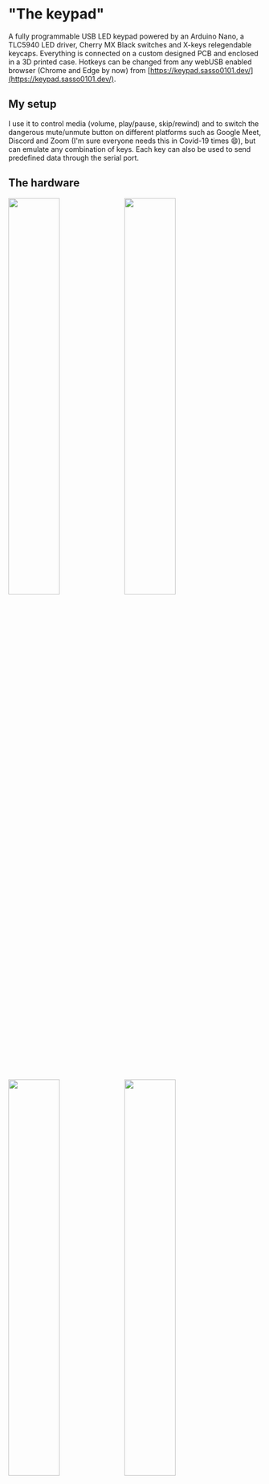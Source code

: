 # "The keypad"
A fully programmable USB LED keypad powered by an Arduino Nano, a TLC5940 LED driver, Cherry MX Black switches and X-keys relegendable keycaps. Everything is connected on a custom designed PCB and enclosed in a 3D printed case.
Hotkeys can be changed from any webUSB enabled browser (Chrome and Edge by now) from [https://keypad.sasso0101.dev/](https://keypad.sasso0101.dev/).
## My setup
I use it to control media (volume, play/pause, skip/rewind) and to switch the dangerous mute/unmute button on different platforms such as Google Meet, Discord and Zoom (I'm sure everyone needs this in Covid-19 times 😄), but can emulate any combination of keys. Each key can also be used to send predefined data through the serial port.
## The hardware
<img src="https://user-images.githubusercontent.com/31074608/101989325-e71f8000-3c9f-11eb-9076-556f9560988c.png" width="45%"></img> <img src="https://user-images.githubusercontent.com/31074608/101989360-2cdc4880-3ca0-11eb-8291-b8470b5af7c1.jpg" width="45%"></img> <img src="https://user-images.githubusercontent.com/31074608/101989393-47162680-3ca0-11eb-9d93-c911962d9a61.jpg" width="45%"></img> <img src="https://user-images.githubusercontent.com/31074608/101989374-382f7400-3ca0-11eb-974a-4218cb5c77e2.jpg" width="45%"></img> 
## User interface
<img src="https://user-images.githubusercontent.com/31074608/101989351-1e8e2c80-3ca0-11eb-9f24-c4e0b17405cd.png"></img>
